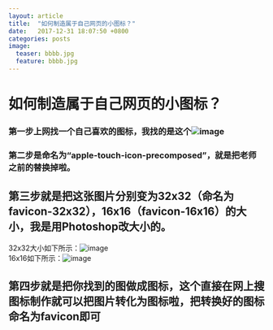 ```yaml
---
layout: article
title:  "如何制造属于自己网页的小图标？"
date:   2017-12-31 18:07:50 +0800
categories: posts 
image:
  teaser: bbbb.jpg
  feature: bbbb.jpg
---
```

# 如何制造属于自己网页的小图标？
### 第一步上网找一个自己喜欢的图标，我找的是这个![image](http://ww2.sinaimg.cn/large/0060lm7Tly1fn23o8l9mhj30jg0t60yo.jpg)
### 第二步是命名为“apple-touch-icon-precomposed”，就是把老师之前的替换掉啦。
## 第三步就是把这张图片分别变为32x32（命名为favicon-32x32），16x16（favicon-16x16）的大小，我是用Photoshop改大小的。
32x32大小如下所示：![image](http://ww4.sinaimg.cn/large/0060lm7Tly1fn23sef6nzj300w00wgld.jpg)  
16x16如下所示：![image](http://ww1.sinaimg.cn/large/0060lm7Tly1fn23t1aiw1j300g00g743.jpg)
## 第四步就是把你找到的图做成图标，这个直接在网上搜图标制作就可以把图片转化为图标啦，把转换好的图标命名为favicon即可
